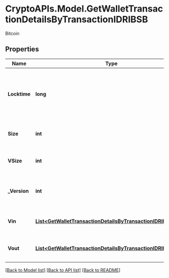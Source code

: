 # CryptoAPIs.Model.GetWalletTransactionDetailsByTransactionIDRIBSB
Bitcoin

## Properties

Name | Type | Description | Notes
------------ | ------------- | ------------- | -------------
**Locktime** | **long** | Represents the time at which a particular transaction can be added to the blockchain. | 
**Size** | **int** | Represents the total size of this transaction. | 
**VSize** | **int** | Represents the virtual size of this transaction. | 
**_Version** | **int** | Represents the transaction version number. | 
**Vin** | [**List&lt;GetWalletTransactionDetailsByTransactionIDRIBSBVin&gt;**](GetWalletTransactionDetailsByTransactionIDRIBSBVin.md) | Object Array representation of transaction inputs | 
**Vout** | [**List&lt;GetWalletTransactionDetailsByTransactionIDRIBSBVout&gt;**](GetWalletTransactionDetailsByTransactionIDRIBSBVout.md) | Represents the transaction outputs. | 

[[Back to Model list]](../README.md#documentation-for-models) [[Back to API list]](../README.md#documentation-for-api-endpoints) [[Back to README]](../README.md)


